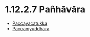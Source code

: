 # 1.12.2.7 Pañhāvāra

* [Paccayacatukka](1.12.2.7/Paccayacatukka.md)
* [Paccanīyuddhāra](1.12.2.7/Paccaniyuddhara.md)
